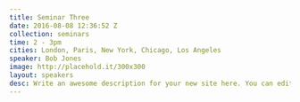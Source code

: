 ```yaml
---
title: Seminar Three
date: 2016-08-08 12:36:52 Z
collection: seminars
time: 2 - 3pm
cities: London, Paris, New York, Chicago, Los Angeles
speaker: Bob Jones
image: http://placehold.it/300x300
layout: speakers
desc: Write an awesome description for your new site here. You can edit this linet will appear in your document head meta (for Google search results) and in your feed.xml site description.
---
```

